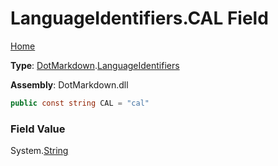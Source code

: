 # LanguageIdentifiers\.CAL Field

[Home](../../../README.md)

**Type**: [DotMarkdown](../../README.md)\.[LanguageIdentifiers](../README.md)

**Assembly**: DotMarkdown\.dll

```csharp
public const string CAL = "cal"
```

### Field Value

System\.[String](https://docs.microsoft.com/en-us/dotnet/api/system.string)